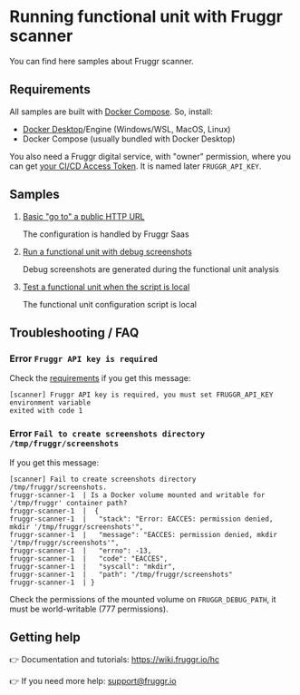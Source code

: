 # Running functional unit with Fruggr scanner

You can find here samples about Fruggr scanner.

## Requirements

All samples are built with [Docker Compose](https://docs.docker.com/compose/).
So, install:
- [Docker Desktop](https://docs.docker.com/desktop/)/Engine (Windows/WSL, MacOS, Linux)
- Docker Compose (usually bundled with Docker Desktop)

You also need a Fruggr digital service, with "owner" permission, where you can get [your CI/CD Access Token](https://wiki.fruggr.io/hc/fr/articles/9694438970653). It is named later `FRUGGR_API_KEY`.

## Samples

1. [Basic "go to" a public HTTP URL](navigate)

   The configuration is handled by Fruggr Saas

1. [Run a functional unit with debug screenshots](debug-screenshots)

   Debug screenshots are generated during the functional unit analysis

1. [Test a functional unit when the script is local](testing-local-script)

   The functional unit configuration script is local

## Troubleshooting / FAQ

### Error `Fruggr API key is required`

Check the [requirements](#requirements) if you get this message:

```
[scanner] Fruggr API key is required, you must set FRUGGR_API_KEY environment variable
exited with code 1
```

### Error `Fail to create screenshots directory /tmp/fruggr/screenshots`

If you get this message:

```
[scanner] Fail to create screenshots directory /tmp/fruggr/screenshots.
fruggr-scanner-1  | Is a Docker volume mounted and writable for '/tmp/fruggr' container path?
fruggr-scanner-1  |  {
fruggr-scanner-1  |   "stack": "Error: EACCES: permission denied, mkdir '/tmp/fruggr/screenshots'",
fruggr-scanner-1  |   "message": "EACCES: permission denied, mkdir '/tmp/fruggr/screenshots'",
fruggr-scanner-1  |   "errno": -13,
fruggr-scanner-1  |   "code": "EACCES",
fruggr-scanner-1  |   "syscall": "mkdir",
fruggr-scanner-1  |   "path": "/tmp/fruggr/screenshots"
fruggr-scanner-1  | }
```

Check the permissions of the mounted volume on `FRUGGR_DEBUG_PATH`, it must be world-writable (777 permissions).

## Getting help

👉 Documentation and tutorials: https://wiki.fruggr.io/hc

👉 If you need more help: support@fruggr.io
